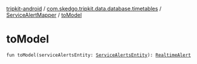 [tripkit-android](../../index.md) / [com.skedgo.tripkit.data.database.timetables](../index.md) / [ServiceAlertMapper](index.md) / [toModel](./to-model.md)

# toModel

`fun toModel(serviceAlertsEntity: `[`ServiceAlertsEntity`](../-service-alerts-entity/index.md)`): `[`RealtimeAlert`](../../com.skedgo.tripkit.common.model/-realtime-alert/index.md)